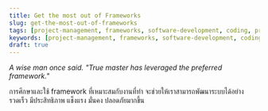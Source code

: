 ```yaml
---
title: Get the most out of Frameworks
slug: get-the-most-out-of-frameworks
tags: [project-management, frameworks, software-development, coding, programming, tools]
keywords: [project-management, frameworks, software-development, coding, programming, tools]
draft: true
---
```

_A wise man once said. "True master has leveraged the preferred framework."_

การศึกษาและใช้ framework ที่เหมาะสมกับงานที่ทำ จะช่วยให้เราสามารถพัฒนาระบบได้อย่างรวดเร็ว มีประสิทธิภาพ แช็งแรง มั่นคง ปลอดภัยมากขึ้น